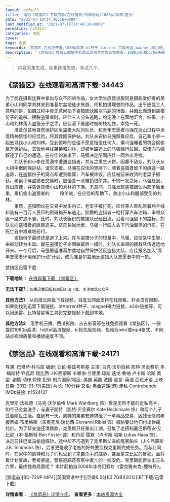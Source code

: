 ```yaml
---
layout: default
title: '电影《禁猎区》下载资源/在线播放/视频地址/1080p/高清/蓝光'
date: "2021-07-10T14:40:16+0800"
last_modified_at: "2021-07-10T14:40:16+0800"
permalink: /34443/
categories: 电影
cover:
tags: 电影
keywords: '禁猎区,在线免费看,1080p高清,bt种子,torrent,百度云盘,magnet,磁力链,迅雷下载资源'
description: '《禁猎区》在线云播放手机西瓜影院吉吉影音免费看，1080p高清bd/hd未删减完整版和tc抢先枪版，mkv/mp4格式，附带bt/torrent种子、magnet/磁力链、百度云盘、网盘资源迅雷下载链接'
---
```


>内容采集生成，如果链接失效，多试几个。


## 《禁猎区》在线观看和高清下载-34443

为了能在摄影比赛中拿出与众不同的作品，女大学生应佳说服同是摄影爱好者的弟弟小山和同学刘林来到准葛尔盆地徒步旅游，伺机拍摄理想的作品。出乎应佳三人意料的是，拍摄过程中竟无意间拍下盗猎团伙围杀马鹿的场面，并因此而遭到盗猎份子的追杀。摆脱盗猎者时，应佳三人分头逃跑，约定晚上在营地汇合。结果，小山和刘林落入盗猎分子之手，应佳滚下悬崖时被树枝挂住，幸免一死。<br />　　准葛尔盆地自然保护区反盗猎大队刘队长，和青年志愿者马强在巡山过程中发现精神恍惚的应佳后，将其救回保护站。刘队长安排马强照看应佳，自己和小李一起去寻找小山和刘林。受到惊吓的应佳不愿意相信任何人，乘马强睡着的机会偷偷离开保护站，去营地寻找弟弟和刘林，却被半路追上的马强强行拉回。应佳向马强叙述了自己的遭遇。在应佳的哀求下，马强决定陪同应佳一同外出寻找。<br />　　刘队长和小李在荒漠中遭遇盗猎者，并与之发生火拼。因寡不敌众，刘队长从火拼中撤回保护站，请求支援。马强在应佳的坚持下，顺着盗猎者留下的痕迹一路追踪，在盗猎份子的窝点却遭到暗算，汽车被炸毁，应佳被前来收货的老梁子抓获。老梁子与盗猎者交易时，应佳差一点被扔进矿井。千钧一发之际，马强赶到，救出应佳，并告诉应佳小山和刘林的下落。无意间，马强发现盗猎团伙内部矛盾重重，乘机偷出盗猎者的 　　羚羊绒，在应佳的帮助下，救出小山和腿部受伤的刘林。<br />　　果然，盗猎团伙在交易中发生内讧，老梁子被打死，应佳等人乘乱带着羚羊绒和装有一百万人民币的密码箱开车逃走。狡猾的盗猎者一枪打穿汽车油箱，率领众匪一路穷追不舍。此时，刘队长组织的救援队已经出发。沿着马强留下的路标，刘队长向盗猎者的匪窝追来。茫茫盐碱地里，马强一行四人丢下汽油漏尽的汽车，在死亡谷中艰难地前行。<br />　　盗猎份子最终还是追了上来。在与盗猎分子的较量中，马强、应佳急中生智，由被动转为主动。就在盗猎份子企图做最后一搏时，刘队长率领的援救队伍远远地开来。一个月后，马强重返准葛尔盆地自然保护区反盗猎大队，应佳报名加入“青年志愿者环境保护行动&rdquo;计划，成为准葛尔盆地反盗猎大队志愿者中的一员。


禁猎区迅雷下载

**下载地址**： [在线观看下载 《禁猎区》](https://www.993dy.com//vod-detail-id-14509.html) 


**无法下载?**：`如果迅雷因版权原因无法下载，关注微信公众号 `

**其他方法1**：从百度云网盘下载视频，百度云网盘支持在线观看，非会员有限制，如果能找到迅雷下载链接、bt/torrent种子、magnet磁力链接、e2dk链接等，可以用迅雷、比特彗星等工具将完整视频下载到本地。

**其他方法2**：用手机云播、西瓜影院、吉吉影音等在线免费观看《禁猎区》，一般提供1080p高清、hd/bd高清视频、tc抢先版视频，视频为mkv或mp4格式，不同站点视频质量和播放速度不同。


## 《禁运品》在线观看和高清下载-24171

导演: 巴塔萨·科马库 编剧: 亚伦·格兹考斯基 主演: 马克·沃尔伯格 凯特·贝金赛尔 本·福斯特 乔瓦尼·瑞比西 J·K·西蒙斯 卡赖伯·兰德里·琼斯 迭戈·鲁纳 卢卡斯·哈斯 类型: 剧情 动作 惊悚 犯罪 制片国家/地区: 美国 英国 法国 语言: 英语 西班牙语 上映日期: 2012-01-13(美国) 片长: 110分钟 又名: 黑金速递(港) 走私 Contrebande IMDb链接: tt1524137

克里斯·法拉德（马克·沃尔伯格 Mark Wahlberg 饰）曾是无所不能的走私高手，如今已金盆洗手，与妻子凯特（凯特·贝金赛尔 Kate Beckinsale 饰）和两个儿子过着隐世生活。直到有一天，凯特的弟弟安迪搞砸了一单毒品交易，凶残无情的老板蒂姆·布里格斯（吉奥瓦尼·瑞比西 Giovanni Ribisi 饰）威胁要让他们付出惨痛代价。为了帮安迪还清债款，克里斯只好重出江湖，召集了老搭档塞巴斯蒂安·艾比尼（本·福斯特 Ben Foster 饰）和丹尼·雷默（卢卡斯·哈斯 Lukas Haas 饰），决定前往巴拿马偷运假钞。途中却不巧遇到了克里斯父亲的冤家船长（J·K·西蒙斯 J.K. Simmons 饰），后者更是收了老板的好处要监视克里斯完成任务。而与此同时，在家中的凯特和儿子们也受到了来自杀手的威胁，甚至是艾比尼的冒犯。面对着计划变故，老板紧逼，警察追踪还有家中妻儿的一线安危，克里斯能否生出三头六臂，最终挽救局面呢？ 本片翻拍自2008年冰岛犯罪片《雷克雅未克-鹿特丹》。


[禁运品][BD-720P-MP4][英国双语中字][豆瓣6.5分][3.7GB][2012][BT下载/迅雷下载]

**详情查看**： [《禁运品》详情介绍](/movie/24171/)， **查看更多**：[本站资源大全](/movie/t/all/)

